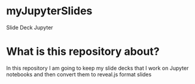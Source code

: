 # myJupyterSlides
Slide Deck Jupyter
# What is this repository about?
In this repository I am going to keep my slide decks that I work on Jupyter notebooks and then convert them to reveal.js format slides
